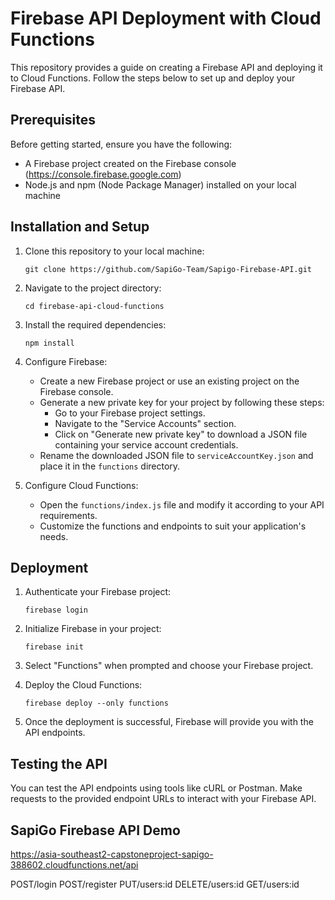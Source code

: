# Firebase API Deployment with Cloud Functions

This repository provides a guide on creating a Firebase API and deploying it to Cloud Functions. Follow the steps below to set up and deploy your Firebase API.

## Prerequisites

Before getting started, ensure you have the following:

- A Firebase project created on the Firebase console (https://console.firebase.google.com)
- Node.js and npm (Node Package Manager) installed on your local machine

## Installation and Setup

1. Clone this repository to your local machine:
   ```
   git clone https://github.com/SapiGo-Team/Sapigo-Firebase-API.git
   ```

2. Navigate to the project directory:
   ```
   cd firebase-api-cloud-functions
   ```

3. Install the required dependencies:
   ```
   npm install
   ```

4. Configure Firebase:
   - Create a new Firebase project or use an existing project on the Firebase console.
   - Generate a new private key for your project by following these steps:
     - Go to your Firebase project settings.
     - Navigate to the "Service Accounts" section.
     - Click on "Generate new private key" to download a JSON file containing your service account credentials.
   - Rename the downloaded JSON file to `serviceAccountKey.json` and place it in the `functions` directory.

5. Configure Cloud Functions:
   - Open the `functions/index.js` file and modify it according to your API requirements.
   - Customize the functions and endpoints to suit your application's needs.

## Deployment

1. Authenticate your Firebase project:
   ```
   firebase login
   ```

2. Initialize Firebase in your project:
   ```
   firebase init
   ```

3. Select "Functions" when prompted and choose your Firebase project.

4. Deploy the Cloud Functions:
   ```
   firebase deploy --only functions
   ```

5. Once the deployment is successful, Firebase will provide you with the API endpoints.

## Testing the API

You can test the API endpoints using tools like cURL or Postman. Make requests to the provided endpoint URLs to interact with your Firebase API.

## SapiGo Firebase API Demo
https://asia-southeast2-capstoneproject-sapigo-388602.cloudfunctions.net/api

POST/login
POST/register
PUT/users:id
DELETE/users:id
GET/users:id
